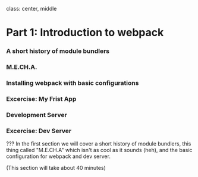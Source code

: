 class: center, middle

# Part 1: Introduction to webpack

### A short history of module bundlers
### M.E.CH.A.
### Installing webpack with basic configurations
### Excercise: My Frist App
### Development Server
### Excercise: Dev Server

???
In the first section we will cover a short history of module bundlers,
this thing called "M.E.CH.A" which isn't as cool as it sounds (heh), and the basic configuration
for webpack and dev server.

(This section will take about 40 minutes)

